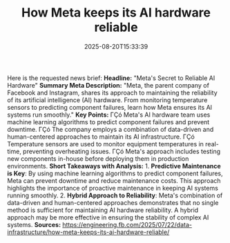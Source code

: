 ﻿---
title: "How Meta keeps its AI hardware reliable"
date: "2025-08-20T15:33:39"
category: "Markets"
summary: ""
slug: "how meta keeps its ai hardware reliable"
source_urls:
  - "https://engineering.fb.com/2025/07/22/data-infrastructure/how-meta-keeps-its-ai-hardware-reliable/"
seo:
  title: "How Meta keeps its AI hardware reliable | Hash n Hedge"
  description: ""
  keywords: ["news", "markets", "brief"]
---
Here is the requested news brief:  **Headline:** "Meta's Secret to Reliable AI Hardware"  **Summary Meta Description:** "Meta, the parent company of Facebook and Instagram, shares its approach to maintaining the reliability of its artificial intelligence (AI) hardware. From monitoring temperature sensors to predicting component failures, learn how Meta ensures its AI systems run smoothly."  **Key Points:**  ΓÇó Meta's AI hardware team uses machine learning algorithms to predict component failures and prevent downtime. ΓÇó The company employs a combination of data-driven and human-centered approaches to maintain its AI infrastructure. ΓÇó Temperature sensors are used to monitor equipment temperatures in real-time, preventing overheating issues. ΓÇó Meta's approach includes testing new components in-house before deploying them in production environments.  **Short Takeaways with Analysis:**  1. **Predictive Maintenance is Key**: By using machine learning algorithms to predict component failures, Meta can prevent downtime and reduce maintenance costs. This approach highlights the importance of proactive maintenance in keeping AI systems running smoothly. 2. **Hybrid Approach to Reliability**: Meta's combination of data-driven and human-centered approaches demonstrates that no single method is sufficient for maintaining AI hardware reliability. A hybrid approach may be more effective in ensuring the stability of complex AI systems.  **Sources:** https://engineering.fb.com/2025/07/22/data-infrastructure/how-meta-keeps-its-ai-hardware-reliable/ 
